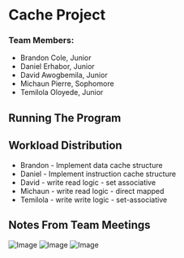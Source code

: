 # Cache Project

### Team Members:
- Brandon Cole, Junior
- Daniel Erhabor, Junior
- David Awogbemila, Junior
- Michaun Pierre, Sophomore
- Temilola Oloyede, Junior

## Running The Program


## Workload Distribution
- Brandon - Implement data cache structure
- Daniel - Implement instruction cache structure
- David - write read logic - set associative
- Michaun - write read logic - direct mapped
- Temilola - write write logic - set-associative

## Notes From Team Meetings
![Image](https://i.imgur.com/H6l7ekG.jpg)
![Image](https://i.imgur.com/Qnft0WF.jpg)
![Image](https://i.imgur.com/DOf4X5o.jpg)
